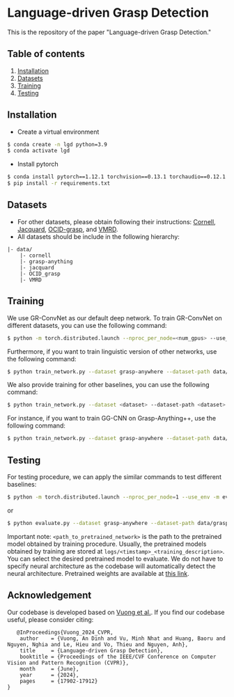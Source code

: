 # Language-driven Grasp Detection
This is the repository of the paper "Language-driven Grasp Detection."

## Table of contents
   1. [Installation](#installation)
   1. [Datasets](#datasets)
   1. [Training](#training)
   1. [Testing](#testing)

## Installation
- Create a virtual environment
```bash
$ conda create -n lgd python=3.9
$ conda activate lgd
```

- Install pytorch
```bash
$ conda install pytorch==1.12.1 torchvision==0.13.1 torchaudio==0.12.1 cudatoolkit=11.3 -c pytorch
$ pip install -r requirements.txt
```

## Datasets
- For other datasets, please obtain following their instructions: [Cornell](https://www.kaggle.com/datasets/oneoneliu/cornell-grasp), [Jacquard](https://jacquard.liris.cnrs.fr/), [OCID-grasp](https://github.com/stefan-ainetter/grasp_det_seg_cnn), and [VMRD](https://gr.xjtu.edu.cn/zh/web/zeuslan/dataset).
- All datasets should be include in the following hierarchy:
```
|- data/
    |- cornell
    |- grasp-anything
    |- jacquard
    |- OCID_grasp
    |- VMRD
```

## Training
We use GR-ConvNet as our default deep network. To train GR-ConvNet on different datasets, you can use the following command:
```bash
$ python -m torch.distributed.launch --nproc_per_node=<num_gpus> --use_env -m train_network_diffusion --dataset grasp-anywhere --dataset-path data/grasp-anything++/ --add-file-path data/grasp-anything++/seen --description training_grasp_anything++_lgd --use-depth 0 --seen 1 --network lgd --epochs 1000
```
Furthermore, if you want to train linguistic version of other networks, use the following command:
```bash
$ python train_network.py --dataset grasp-anywhere --dataset-path data/grasp-anything/ --add-file-path data/grasp-anything++/seen --description <description> --use-depth 0 --seen 1 --network <network_name>
```
We also provide training for other baselines, you can use the following command:
```bash
$ python train_network.py --dataset <dataset> --dataset-path <dataset> --description <your_description> --use-depth 0 --network <baseline_name>
```
For instance, if you want to train GG-CNN on Grasp-Anything++, use the following command:
```bash
$ python train_network.py --dataset grasp-anywhere --dataset-path data/grasp-anything/ --add-file-path data/grasp-anything++/seen --description training_grasp_anything++_lggcnn --use-depth 0 --seen 1 --network lggcnn
```

## Testing
For testing procedure, we can apply the similar commands to test different baselines:
```bash
$ python -m torch.distributed.launch --nproc_per_node=1 --use_env -m evaluate_diffusion --dataset grasp-anywhere --dataset-path data/grasp-anything++/ --add-file-path data/grasp-anything++/seen  --iou-eval --seen 1 --use-depth 0 --network <path_to_pretrained_network>
```
or
```bash
$ python evaluate.py --dataset grasp-anywhere --dataset-path data/grasp-anything --add-file-path data/grasp-anything++/seen --iou-eval --seen 0 --use-depth 0 --network <path_to_pretrained_network>
```
Important note: `<path_to_pretrained_network>` is the path to the pretrained model obtained by training procedure. Usually, the pretrained models obtained by training are stored at `logs/<timstamp>_<training_description>`. You can select the desired pretrained model to evaluate. We do not have to specify neural architecture as the codebase will automatically detect the neural architecture. Pretrained weights are available at [this link](https://drive.google.com/file/d/1_Xu4biqQMq-3eCvCurZwNdKirMSgH-Nu/view?usp=sharing).


## Acknowledgement
Our codebase is developed based on [Vuong et al.](https://github.com/andvg3/Grasp-Anything).
If you find our codebase useful, please consider citing:

```
   @InProceedings{Vuong_2024_CVPR,
    author    = {Vuong, An Dinh and Vu, Minh Nhat and Huang, Baoru and Nguyen, Nghia and Le, Hieu and Vo, Thieu and Nguyen, Anh},
    title     = {Language-driven Grasp Detection},
    booktitle = {Proceedings of the IEEE/CVF Conference on Computer Vision and Pattern Recognition (CVPR)},
    month     = {June},
    year      = {2024},
    pages     = {17902-17912}
}
```
